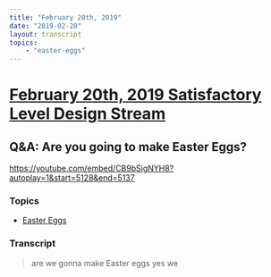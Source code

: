 ```yaml
---
title: "February 20th, 2019"
date: "2019-02-20"
layout: transcript
topics: 
    - "easter-eggs"
---
```

# [February 20th, 2019 Satisfactory Level Design Stream](../2019-02-20.md)
## Q&A: Are you going to make Easter Eggs?
https://youtube.com/embed/CB9bSigNYH8?autoplay=1&start=5128&end=5137
### Topics
* [Easter Eggs](../topics/easter-eggs.md)

### Transcript

> are we gonna make Easter eggs yes we

